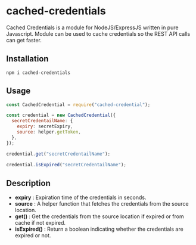 # cached-credentials

Cached Credentials is a module for NodeJS/ExpressJS written in pure Javascript.
Module can be used to cache credentials so the REST API calls can get faster.

## Installation

```
npm i cached-credentials
```

## Usage

```javascript
const CachedCredential = require("cached-credential");

const credential = new CachedCredential({
  secretCredentailName: {
    expiry: secretExpiry,
    source: helper.getToken,
  },
});

credential.get("secretCredentailName");

credential.isExpired("secretCredentailName");
```

## Description

- **expiry** : Expiration time of the credentials in seconds.
- **source** : A helper function that fetches the credentials from the source location.
- **get()** : Get the credentials from the source location if expired or from cache if not expired.
- **isExpired()** : Return a boolean indicating whether the credentials are expired or not.
